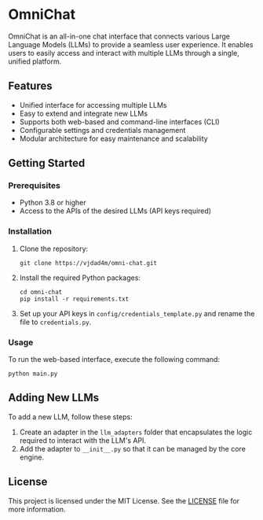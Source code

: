 # OmniChat

OmniChat is an all-in-one chat interface that connects various Large Language Models (LLMs) to provide a seamless user experience. It enables users to easily access and interact with multiple LLMs through a single, unified platform.

## Features

- Unified interface for accessing multiple LLMs
- Easy to extend and integrate new LLMs
- Supports both web-based and command-line interfaces (CLI)
- Configurable settings and credentials management
- Modular architecture for easy maintenance and scalability

## Getting Started

### Prerequisites

- Python 3.8 or higher
- Access to the APIs of the desired LLMs (API keys required)

### Installation

1. Clone the repository:

    ```text
    git clone https://vjdad4m/omni-chat.git
    ```

2. Install the required Python packages:

    ```text
    cd omni-chat
    pip install -r requirements.txt
    ```

3. Set up your API keys in `config/credentials_template.py` and rename the file to `credentials.py`.

### Usage

To run the web-based interface, execute the following command:

```text
python main.py
```

## Adding New LLMs

To add a new LLM, follow these steps:

1. Create an adapter in the `llm_adapters` folder that encapsulates the logic required to interact with the LLM's API.
2. Add the adapter to `__init__.py` so that it can be managed by the core engine.

## License

This project is licensed under the MIT License. See the [LICENSE](LICENSE) file for more information.
